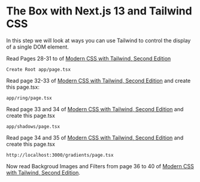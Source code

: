 # The Box with Next.js 13 and Tailwind CSS

In this step we will look at ways you can use Tailwind to control
the display of a single DOM element.

Read Pages 28-31 to  of [Modern CSS with Tailwind, Second Edition](https://pragprog.com/titles/tailwind2/modern-css-with-tailwind-second-edition/)

    Create Root app/page.tsx

Read page 32-33 of [Modern CSS with Tailwind, Second Edition](https://pragprog.com/titles/tailwind2/modern-css-with-tailwind-second-edition/)  and create this page.tsx:

    app/ring/page.tsx

Read page 33 and 34 of [Modern CSS with Tailwind, Second Edition](https://pragprog.com/titles/tailwind2/modern-css-with-tailwind-second-edition/) and create this page.tsx

    app/shadows/page.tsx

Read page 34 and 35 of [Modern CSS with Tailwind, Second Edition](https://pragprog.com/titles/tailwind2/modern-css-with-tailwind-second-edition/) and create this page.tsx

    http://localhost:3000/gradients/page.tsx

Now read Backgroud Images and Filters from page 36 to 40 of [Modern CSS with Tailwind, Second Edition](https://pragprog.com/titles/tailwind2/modern-css-with-tailwind-second-edition/).